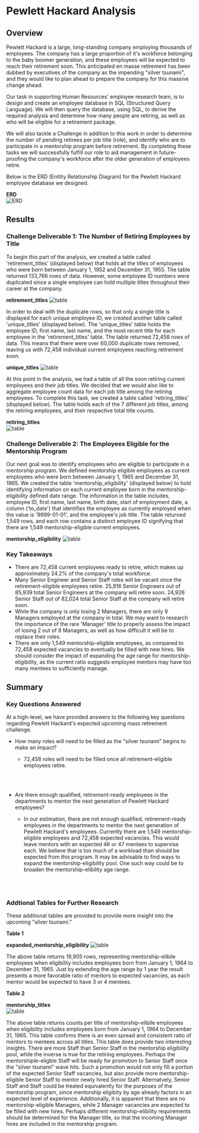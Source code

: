 # Pewlett Hackard Analysis

## Overview
Pewlett Hackard is a large, long-standing company employing thousands of employees. The company has a large proportion of it's workforce belonging to the baby boomer generation, and these employees will be expected to reach their retirement soon. This anticipated en masse retirement has been dubbed by executives of the company as the impending "silver tsunami", and they would like to plan ahead to prepare the company for this massive change ahead.

Our task in supporting Human Resources' employee research team, is to design and create an employee database in SQL (Structured Query Language). We will then query the database, using SQL, to derive the required analysis and determine how many people are retiring, as well as who will be eligible for a retirement package.

We will also tackle a Challenge in addition to this work in order to determine the number of pending retirees per job title (role), and identify who are to participate in a mentorship program before retirement. By completing these tasks we will successfully fulfill our role to aid management in future-proofing the company's workforce after the older generation of employees retire.

Below is the ERD (Enitity Relationship Diagram) for the Pewlett Hackard employee database we designed.

__ERD__ <br>
![ERD](EmployeeDB.png)

## Results

### Challenge Deliverable 1: The Number of Retiring Employees by Title

To begin this part of the analysis, we created a table called 'retirement_titles' (displayed below) that holds all the titles of employees who were born between January 1, 1952 and December 31, 1955. The table returned 133,766 rows of data. However, some employee ID numbers were duplicated since a single employee can hold multiple titles throughout their career at the company. 

__retirement_titles__
![table](Images/retirement_titles.png)

In order to deal with the duplicate rows, so that only a single title is displayed for each unique employee ID, we created another table called 'unique_titles' (displayed below). The 'unique_titles' table holds the employee ID, first name, last name, and the most recent title for each employee in the 'retirement_titles' table. The table returned 72,458 rows of data. This means that there were over 60,000 duplicate rows removed, leaving us with 72,458 individual current employees reaching retirement soon.  

__unique_titles__
![table](Images/unique_titles.png)

At this point in the analysis, we had a table of all the soon retiring current employees and their job titles. We decided that we would also like to aggregate employee count data for each job title among the retiring employees. To complete this task, we created a table called 'retiring_titles' (displayed below). The table holds each of the 7 different job titles, among the retiring employees, and their respective total title counts. 

__retiring_titles__ <br>
![table](Images/retiring_titles.png)

### Challenge Deliverable 2: The Employees Eligible for the Mentorship Program

Our next goal was to identify employees who are eligible to participate in a mentorship program. We defined mentorship eligible employees as current employees who were born between January 1, 1965 and December 31, 1965. We created the table 'mentorship_eligibility' (displayed below) to hold identifying information on each current employee born in the mentorship-eligibility defined date range. The information in the table includes, employee ID, first name, last name, birth date, start of employment date, a column ('to_date') that identifies the employee as currently employed when the value is '9999-01-01', and the employee's job title. The table returned 1,549 rows, and each row contains a distinct employee ID signifying that there are 1,549 mentorship-eligible current employees.

__mentorship_eligibility__
![table](Images/mentorship_eligibility.png)

### Key Takeaways
- There are 72,458 current employees ready to retire, which makes up approximately 24.2% of the company's total workforce.
- Many Senior Engineer and Senior Staff roles will be vacant once the retirement-eligible employees retire. 25,916 Senior Engineers out of 85,939 total Senior Engineers at the company will retire soon. 24,926 Senior Staff out of 82,024 total Senior Staff at the company will retire soon.
- While the company is only losing 2 Managers, there are only 9 Managers employed at the company in total. We may want to research the importance of the rare 'Manager' title to properly assess the impact of losing 2 out of 9 Managers, as well as how difficult it will be to replace their roles.
- There are only 1,549 mentorship-eligible employees, as compared to 72,458 expected vacancies to eventually be filled with new hires. We should consider the impact of expanding the age range for mentorship-eligibility, as the current ratio suggests employee mentors may have too many mentees to sufficiently manage.

## Summary

### Key Questions Answered

At a high-level, we have provided answers to the following key questions regarding Pewlett Hackard's expected upcoming mass retirement challenge.

- How many roles will need to be filled as the "silver tsunami" begins to make an impact?
  
  - 72,458 roles will need to be filled once all retirement-eligible employees retire.
<br>
<br>

- Are there enough qualified, retirement-ready employees in the departments to mentor the next generation of Pewlett Hackard employees?

  - In our estimation, there are not enough qualified, retirement-ready employees in the departments to mentor the next generation of Pewlett Hackard's employees. Currently there are 1,549 mentorship-eligible employees and 72,458 expected vacancies. This would leave mentors with an expected 46 or 47 mentees to supervise each. We believe that is too much of a workload than should be expected from this program. It may be advisable to find ways to expand the mentorship-eligibility pool. One such way could be to broaden the mentorship-elibility age range.
<br>
<br>

### Addtional Tables for Further Research

These additional tables are provided to provide more insight into the upcoming "silver tsunami."

__Table 1__

__expanded_mentorship_eligibility__
![table](Images/expanded_mentorship_eligibility.png)

The above table returns 19,905 rows, representing mentorship-elibile employees when eligibility includes employees born from January 1, 1964 to December 31, 1965. Just by extending the age range by 1 year the result presents a more favorable ratio of mentors to expected vacancies, as each mentor would be expected to have 3 or 4 mentees.

__Table 2__

__mentorship_titles__ <br>
![table](Images/mentorship_titles.png)

The above table returns counts per title of mentorship-elibile employees when eligibility includes employees born from January 1, 1964 to December 31, 1965. This table confirms there is an even spread and consistent ratio of mentors to mentees across all titles. This table does provide two interesting insights. There are more Staff than Senior Staff in the mentorship eligibility pool, while the inverse is true for the retiring employees. Perhaps the mentorshiple-eligble Staff will be ready for promotion to Senior Staff once the "silver tsunami" wave hits. Such a promotion would not only fill a portion of the expected Senior Staff vacancies, but also provide more mentorship-eligible Senior Staff to mentor newly hired Senior Staff. Alternatvely, Senior Staff and Staff could be treated equivalently for the purposes of the mentorship program, since mentorship eligibity by age already factors in an expected level of experience. Additionally, it is apparent that there are no mentorship-eligible Managers, while 2 Manager vacancies are expected to be filled with new hires. Perhaps different mentorship-elibility requirements should be determined for the Manager title, so that the incoming Manager hires are included in the mentorship program.